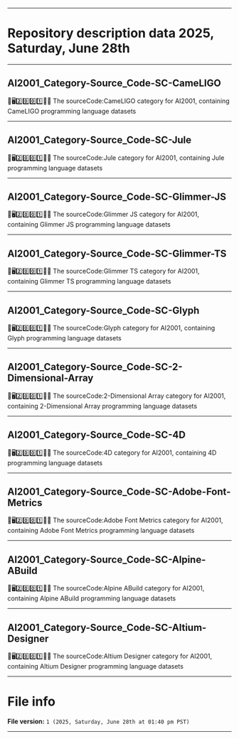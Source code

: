 
***

# Repository description data 2025, Saturday, June 28th

---

## AI2001_Category-Source_Code-SC-CameLIGO

🧠️🖥️2️⃣️0️⃣️0️⃣️1️⃣️💾️📜️ The sourceCode:CameLIGO category for AI2001, containing CameLIGO programming language datasets

---

## AI2001_Category-Source_Code-SC-Jule

🧠️🖥️2️⃣️0️⃣️0️⃣️1️⃣️💾️📜️ The sourceCode:Jule category for AI2001, containing Jule programming language datasets

---

## AI2001_Category-Source_Code-SC-Glimmer-JS

🧠️🖥️2️⃣️0️⃣️0️⃣️1️⃣️💾️📜️ The sourceCode:Glimmer JS category for AI2001, containing Glimmer JS programming language datasets

---

## AI2001_Category-Source_Code-SC-Glimmer-TS

🧠️🖥️2️⃣️0️⃣️0️⃣️1️⃣️💾️📜️ The sourceCode:Glimmer TS category for AI2001, containing Glimmer TS programming language datasets

---

## AI2001_Category-Source_Code-SC-Glyph

🧠️🖥️2️⃣️0️⃣️0️⃣️1️⃣️💾️📜️ The sourceCode:Glyph category for AI2001, containing Glyph programming language datasets

---

## AI2001_Category-Source_Code-SC-2-Dimensional-Array

🧠️🖥️2️⃣️0️⃣️0️⃣️1️⃣️💾️📜️ The sourceCode:2-Dimensional Array category for AI2001, containing 2-Dimensional Array programming language datasets

---

## AI2001_Category-Source_Code-SC-4D

🧠️🖥️2️⃣️0️⃣️0️⃣️1️⃣️💾️📜️ The sourceCode:4D category for AI2001, containing 4D programming language datasets

---

## AI2001_Category-Source_Code-SC-Adobe-Font-Metrics

🧠️🖥️2️⃣️0️⃣️0️⃣️1️⃣️💾️📜️ The sourceCode:Adobe Font Metrics category for AI2001, containing Adobe Font Metrics programming language datasets

---

## AI2001_Category-Source_Code-SC-Alpine-ABuild

🧠️🖥️2️⃣️0️⃣️0️⃣️1️⃣️💾️📜️ The sourceCode:Alpine ABuild category for AI2001, containing Alpine ABuild programming language datasets

---

## AI2001_Category-Source_Code-SC-Altium-Designer

🧠️🖥️2️⃣️0️⃣️0️⃣️1️⃣️💾️📜️ The sourceCode:Altium Designer category for AI2001, containing Altium Designer programming language datasets

***

# File info

**File version:** `1 (2025, Saturday, June 28th at 01:40 pm PST)`

***

